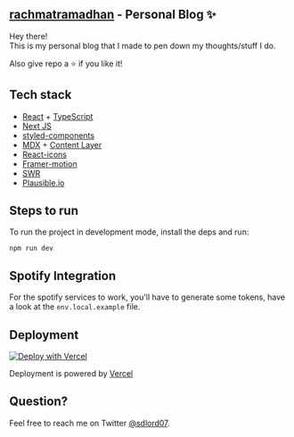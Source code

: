 ## [rachmatramadhan](https://rachmatramadhan.com/) - Personal Blog ✨

Hey there!  
This is my personal blog that I made to pen down my thoughts/stuff I do.

Also give repo a ⭐ if you like it!

## Tech stack

- [React](https://reactjs.org/) + [TypeScript](https://www.typescriptlang.org/)
- [Next JS](https://nextjs.org/)
- [styled-components](https://styled-components.com/)
- [MDX](https://mdxjs.com/) + [Content Layer](https://www.contentlayer.dev/)
- [React-icons](https://react-icons.github.io/react-icons/)
- [Framer-motion](https://www.framer.com/motion/)
- [SWR](https://swr.vercel.app/)
- [Plausible.io](https://plausible.io/)

## Steps to run

To run the project in development mode, install the deps and run:

```
npm run dev
```

## Spotify Integration

For the spotify services to work, you'll have to generate some tokens, have a look at the `env.local.example` file.

## Deployment

[![Deploy with Vercel](https://vercel.com/button)](https://vercel.com/new/clone?repository-url=https%3A%2F%2Fgithub.com%2Fvercel%2Fnext.js%2Ftree%2Fcanary%2Fexamples%2Fhello-world)

Deployment is powered by [Vercel](https://vercel.com/)

## Question?

Feel free to reach me on Twitter [@sdlord07](https://twitter.com/sdlord07).

